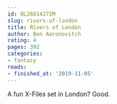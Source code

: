 ```yaml
---
id: OL26814272M
slug: rivers-of-london
title: Rivers of London
author: Ben Aaronovitch
rating: 4
pages: 392
categories:
- fantasy
reads:
- finished_at: '2019-11-05'
---
```

A fun X-Files set in London? Good.
